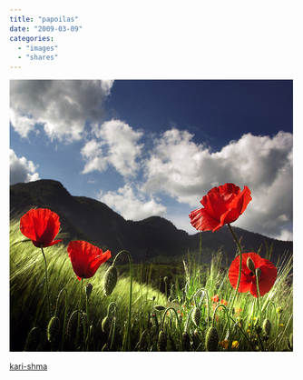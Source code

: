 ```yaml
---
title: "papoilas"
date: "2009-03-09"
categories: 
  - "images"
  - "shares"
---
```


![](images/AZN7wsuV4iak5448mU2eWJJHo1_500.jpg)

[kari-shma](http://kari-shma.tumblr.com/post/68208831/via-photoree)
